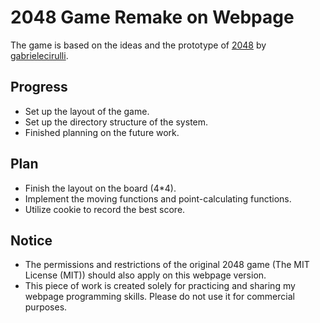 # 2048 Game Remake on Webpage
The game is based on the ideas and the prototype of [2048](https://github.com/gabrielecirulli/2048) by [gabrielecirulli](https://github.com/gabrielecirulli).

## Progress
* Set up the layout of the game.
* Set up the directory structure of the system.
* Finished planning on the future work.

## Plan
* Finish the layout on the board (4*4).
* Implement the moving functions and point-calculating functions.
* Utilize cookie to record the best score.

## Notice
* The permissions and restrictions of the original 2048 game (The MIT License (MIT)) should also apply on this webpage version.
* This piece of work is created solely for practicing and sharing my webpage programming skills. Please do not use it for commercial purposes.